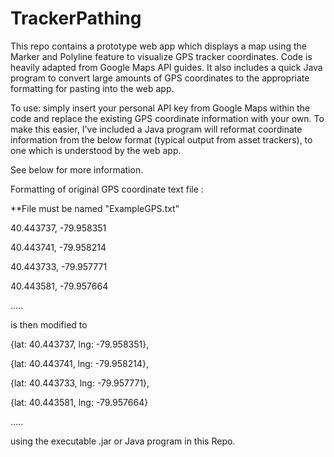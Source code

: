 # TrackerPathing
This repo contains a prototype web app which displays a map using the Marker and Polyline feature to visualize GPS tracker coordinates. Code is heavily adapted from Google Maps API guides. It also includes a quick Java program to convert large amounts of GPS coordinates to the appropriate formatting for pasting into the web app.

To use: simply insert your personal API key from Google Maps within the code and replace the existing GPS coordinate information with your own. To make this easier, I've included a Java program will reformat coordinate information from the below format (typical output from asset trackers), to one which is understood by the web app. 

See below for more information.

Formatting of original GPS coordinate text file :

**File must be named "ExampleGPS.txt"

40.443737, -79.958351

40.443741, -79.958214

40.443733, -79.957771

40.443581, -79.957664

.....

is then modified to 

{lat: 40.443737, lng: -79.958351},

{lat: 40.443741, lng: -79.958214},

{lat: 40.443733, lng: -79.957771},

{lat: 40.443581, lng: -79.957664}

.....

using the executable .jar or Java program in this Repo. 
